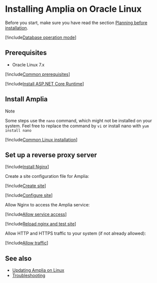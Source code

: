 ﻿# Installing Amplia on Oracle Linux

<!-- https://docs.microsoft.com/en-us/aspnet/core/host-and-deploy/linux-nginx?view=aspnetcore-2.2 -->

Before you start, make sure you have read the section [Planning before installation](../index.md#planning).

[!include[Database operation mode](../includes/database-mode.md)]

## Prerequisites

* Oracle Linux 7.x

[!include[Common prerequisites](../includes/common-requisites.md)]

[!include[Install ASP.NET Core Runtime](../../../includes/linux/oracle/install-aspnetcore-22.md)]

## Install Amplia

> [!NOTE]
> Some steps use the `nano` command, which might not be installed on your system. Feel free to replace the command by `vi` or install nano with `yum install nano`

[!include[Common Linux installation](includes/common-linux-install.md)]

## Set up a reverse proxy server

[!include[Install Nginx](../../../includes/linux/oracle/install-nginx.md)]

Create a site configuration file for Amplia:

[!include[Create site](../../../../../includes/amplia/centos/create-site.md)]

[!include[Configure site](includes/configure-site.md)]

Allow Nginx to access the Amplia service:

[!include[Allow service access](../../../../../includes/linux/centos/allow-service-access.md)]

[!include[Reload nginx and test site](includes/reload-and-test.md)]

Allow HTTP and HTTPS traffic to your system (if not already allowed):

[!include[Allow traffic](../../../../../includes/linux/centos/allow-http.md)]

## See also

* [Updating Amplia on Linux](update.md)
* [Troubleshooting](troubleshoot/index.md)
